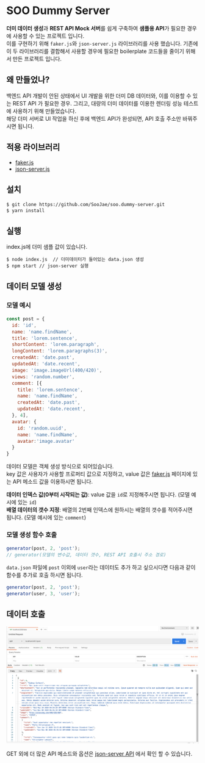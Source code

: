 # SOO Dummy Server
**더미 데이터 생성**과 **REST API Mock 서버**를 쉽게 구축하여 **샘플용 API**가 필요한 경우에 사용할 수 있는 프로젝트 입니다.   
이를 구현하기 위해  `faker.js`와 `json-server.js` 라이브러리를 사용 했습니다. 기존에 이 두 라이브러리를 결합해서 사용할 경우에 필요한 boilerplate 코드들을 줄이기 위해서 만든 프로젝트 입니다.

## 왜 만들었나?
백엔드 API 개발이 안된 상태에서 UI 개발을 위한 더미 DB 데이터와, 이를 이용할 수 있는 REST API 가 필요한 경우. 그리고, 대량의 더미 데이터를 이용한 렌더링 성능 테스트에 사용하기 위해 만들었습니다.                         
해당 더미 서버로 UI 작업을 하신 후에 백엔드 API가 완성되면, API 호출 주소만 바꿔주시면 됩니다.  

## 적용 라이브러리
- [faker.js](https://github.com/marak/Faker.js)
- [json-server.js](https://github.com/typicode/json-server)

## 설치
```shell script
$ git clone https://github.com/SooJae/soo.dummy-server.git
$ yarn install
```

## 실행
index.js에 더미 샘플 값이 있습니다.
```shell script
$ node index.js  // 더미데이터가 들어있는 data.json 생성
$ npm start // json-server 실행
``` 
 

## 데이터 모델 생성 
### 모델 예시
```js
const post = {
  id: 'id',
  name: 'name.findName',
  title: 'lorem.sentence',
  shortContent: 'lorem.paragraph',
  longContent: 'lorem.paragraphs(3)',
  createdAt: 'date.past',
  updatedAt: 'date.recent',
  image: 'image.imageUrl(400/420)',
  views: 'random.number',
  comment: [{
    title: 'lorem.sentence',
    name: 'name.findName',
    createdAt: 'date.past',
    updatedAt: 'date.recent',
  }, 4],
  avatar: {
    id: 'random.uuid',
    name: 'name.findName',
    avatar:'image.avatar'
  }
}
```

데이터 모델은 객체 생성 방식으로 되어있습니다.    
key 값은 사용자가 사용할 프로퍼티 값으로 지정하고, value 값은 [faker.js](https://github.com/marak/Faker.js/#api-methods) 페이지에 있는 API 메소드 값을 이용하시면 됩니다.  

**데이터 인덱스 값(0부터 시작되는 값)**: value 값을 `id`로 지정해주시면 됩니다. (모델 예시에 있는 `id`)      
**배열 데이터의 갯수 지정**: 배열의 2번째 인덱스에 원하시는 배열의 갯수를 적어주시면 됩니다. (모델 예시에 있는 `comment`)  

### 모델 생성 함수 호출
```js
generator(post, 2, 'post'); 
// generator(모델의 변수값, 데이터 갯수, REST API 호출시 주소 경로)
```
`data.json` 파일에 `post` 이외에 `user`라는 데이터도 추가 하고 싶으시다면 다음과 같이 함수를 추가로 호출 하시면 됩니다. 
```js
generator(post, 2, 'post');
generator(user, 3, 'user');
```

## 데이터 호출

![get-post](./readme/get-post.png)

GET 외에 더 많은 API 메소드와 옵션은 [json-server API](https://github.com/typicode/json-server) 에서 확인 할 수 있습니다.
